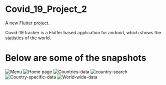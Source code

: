 # Covid_19_Project_2

A new Flutter project.

Covid-19 tracker is a Flutter based application for android, which shows the statistics of the world.

# Below are some of the snapshots
![Menu](https://user-images.githubusercontent.com/39917088/132694027-11a1f7b9-1281-4ce8-9cce-542b9a1c6ed3.jpg)
![Home page](https://user-images.githubusercontent.com/39917088/132693560-6c3b0fba-d43e-4069-9b98-8a1bae5f29f7.jpg)
![Countries-data](https://user-images.githubusercontent.com/39917088/132694066-9fc1afe2-5a0f-4623-990e-c41ac2481ec9.jpg)
![country-search](https://user-images.githubusercontent.com/39917088/132694081-abca3e17-5721-4721-ab00-2b68a191e8c6.jpg)
![Country-specific-data](https://user-images.githubusercontent.com/39917088/132694093-6045a5a4-4112-4d90-8cd3-2e618c39c043.jpg)
![World-wide-data](https://user-images.githubusercontent.com/39917088/132694104-66cf9d2c-85bd-49c7-9bdf-28d09f99c54a.jpg)
